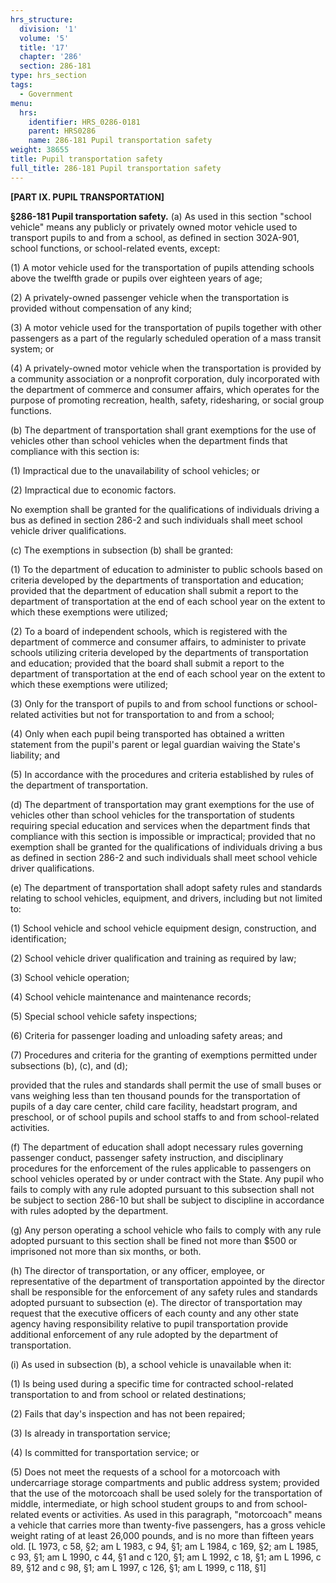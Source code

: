 ```yaml
---
hrs_structure:
  division: '1'
  volume: '5'
  title: '17'
  chapter: '286'
  section: 286-181
type: hrs_section
tags:
  - Government
menu:
  hrs:
    identifier: HRS_0286-0181
    parent: HRS0286
    name: 286-181 Pupil transportation safety
weight: 38655
title: Pupil transportation safety
full_title: 286-181 Pupil transportation safety
---
```

**[PART IX. PUPIL TRANSPORTATION]**

**§286-181 Pupil transportation safety.** (a) As used in this section "school vehicle" means any publicly or privately owned motor vehicle used to transport pupils to and from a school, as defined in section 302A-901, school functions, or school-related events, except:

(1) A motor vehicle used for the transportation of pupils attending schools above the twelfth grade or pupils over eighteen years of age;

(2) A privately-owned passenger vehicle when the transportation is provided without compensation of any kind;

(3) A motor vehicle used for the transportation of pupils together with other passengers as a part of the regularly scheduled operation of a mass transit system; or

(4) A privately-owned motor vehicle when the transportation is provided by a community association or a nonprofit corporation, duly incorporated with the department of commerce and consumer affairs, which operates for the purpose of promoting recreation, health, safety, ridesharing, or social group functions.

(b) The department of transportation shall grant exemptions for the use of vehicles other than school vehicles when the department finds that compliance with this section is:

(1) Impractical due to the unavailability of school vehicles; or

(2) Impractical due to economic factors.

No exemption shall be granted for the qualifications of individuals driving a bus as defined in section 286-2 and such individuals shall meet school vehicle driver qualifications.

(c) The exemptions in subsection (b) shall be granted:

(1) To the department of education to administer to public schools based on criteria developed by the departments of transportation and education; provided that the department of education shall submit a report to the department of transportation at the end of each school year on the extent to which these exemptions were utilized;

(2) To a board of independent schools, which is registered with the department of commerce and consumer affairs, to administer to private schools utilizing criteria developed by the departments of transportation and education; provided that the board shall submit a report to the department of transportation at the end of each school year on the extent to which these exemptions were utilized;

(3) Only for the transport of pupils to and from school functions or school-related activities but not for transportation to and from a school;

(4) Only when each pupil being transported has obtained a written statement from the pupil's parent or legal guardian waiving the State's liability; and

(5) In accordance with the procedures and criteria established by rules of the department of transportation.

(d) The department of transportation may grant exemptions for the use of vehicles other than school vehicles for the transportation of students requiring special education and services when the department finds that compliance with this section is impossible or impractical; provided that no exemption shall be granted for the qualifications of individuals driving a bus as defined in section 286-2 and such individuals shall meet school vehicle driver qualifications.

(e) The department of transportation shall adopt safety rules and standards relating to school vehicles, equipment, and drivers, including but not limited to:

(1) School vehicle and school vehicle equipment design, construction, and identification;

(2) School vehicle driver qualification and training as required by law;

(3) School vehicle operation;

(4) School vehicle maintenance and maintenance records;

(5) Special school vehicle safety inspections;

(6) Criteria for passenger loading and unloading safety areas; and

(7) Procedures and criteria for the granting of exemptions permitted under subsections (b), (c), and (d);

provided that the rules and standards shall permit the use of small buses or vans weighing less than ten thousand pounds for the transportation of pupils of a day care center, child care facility, headstart program, and preschool, or of school pupils and school staffs to and from school-related activities.

(f) The department of education shall adopt necessary rules governing passenger conduct, passenger safety instruction, and disciplinary procedures for the enforcement of the rules applicable to passengers on school vehicles operated by or under contract with the State. Any pupil who fails to comply with any rule adopted pursuant to this subsection shall not be subject to section 286-10 but shall be subject to discipline in accordance with rules adopted by the department.

(g) Any person operating a school vehicle who fails to comply with any rule adopted pursuant to this section shall be fined not more than $500 or imprisoned not more than six months, or both.

(h) The director of transportation, or any officer, employee, or representative of the department of transportation appointed by the director shall be responsible for the enforcement of any safety rules and standards adopted pursuant to subsection (e). The director of transportation may request that the executive officers of each county and any other state agency having responsibility relative to pupil transportation provide additional enforcement of any rule adopted by the department of transportation.

(i) As used in subsection (b), a school vehicle is unavailable when it:

(1) Is being used during a specific time for contracted school-related transportation to and from school or related destinations;

(2) Fails that day's inspection and has not been repaired;

(3) Is already in transportation service;

(4) Is committed for transportation service; or

(5) Does not meet the requests of a school for a motorcoach with undercarriage storage compartments and public address system; provided that the use of the motorcoach shall be used solely for the transportation of middle, intermediate, or high school student groups to and from school-related events or activities. As used in this paragraph, "motorcoach" means a vehicle that carries more than twenty-five passengers, has a gross vehicle weight rating of at least 26,000 pounds, and is no more than fifteen years old. [L 1973, c 58, §2; am L 1983, c 94, §1; am L 1984, c 169, §2; am L 1985, c 93, §1; am L 1990, c 44, §1 and c 120, §1; am L 1992, c 18, §1; am L 1996, c 89, §12 and c 98, §1; am L 1997, c 126, §1; am L 1999, c 118, §1]